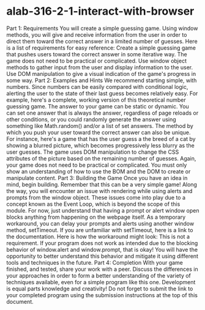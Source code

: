 # alab-316-2-1-interact-with-browser

Part 1: Requirements
You will create a simple guessing game. Using window methods, you will give and receive information from the user in order to direct them toward the correct answer in a limited number of guesses.
Here is a list of requirements for easy reference:
Create a simple guessing game that pushes users toward the correct answer in some iterative way. The game does not need to be practical or complicated.
Use window object methods to gather input from the user and display information to the user.
Use DOM manipulation to give a visual indication of the game's progress in some way.
Part 2: Examples and Hints
We recommend starting simple, with numbers. Since numbers can be easily compared with conditional logic, alerting the user to the state of their last guess becomes relatively easy.
For example, here's a complete, working version of this theoretical number guessing game.
The answer to your game can be static or dynamic. You can set one answer that is always the answer, regardless of page reloads or other conditions, or you could randomly generate the answer using something like Math.random() and/or a list of set answers.
The method by which you push your user toward the correct answer can also be unique. For instance, here's a game that has the user guess a the breed of a cat by showing a blurred picture, which becomes progressively less blurry as the user guesses.
The game uses DOM manipulation to change the CSS attributes of the picture based on the remaining number of guesses.
Again, your game does not need to be practical or complicated. You must only show an understanding of how to use the BOM and the DOM to create or manipulate content.
Part 3: Building the Game
Once you have an idea in mind, begin building. Remember that this can be a very simple game!
Along the way, you will encounter an issue with rendering while using alerts and prompts from the window object. These issues come into play due to a concept known as the Event Loop, which is beyond the scope of this module. For now, just understand that having a prompt or alert window open blocks anything from happening on the webpage itself.
As a temporary workaround, you can delay your prompts and alerts using another window method, setTimeout. If you are unfamiliar with setTimeout, here is a link to the documentation.
Here is how the workaround might look:
This is not a requirement. If your program does not work as intended due to the blocking behavior of window.alert and window.prompt, that is okay! You will have the opportunity to better understand this behavior and mitigate it using different tools and techniques in the future.
Part 4: Completion
With your game finished, and tested, share your work with a peer. Discuss the differences in your approaches in order to form a better understanding of the variety of techniques available, even for a simple program like this one. Development is equal parts knowledge and creativity!
Do not forget to submit the link to your completed program using the submission instructions at the top of this document.
